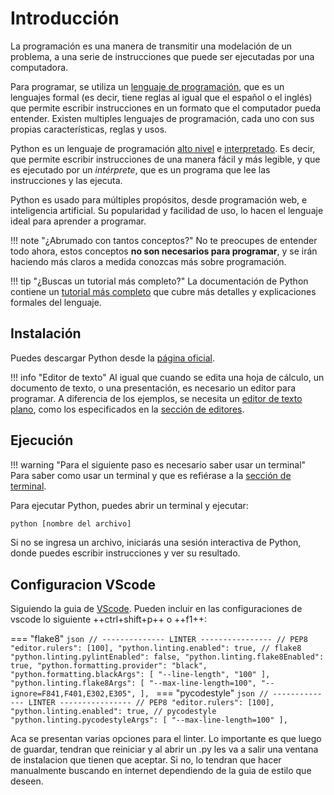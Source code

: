 # Introducción

La programación es una manera de transmitir una modelación de un problema,
a una serie de instrucciones que puede ser ejecutadas por una computadora.

Para programar, se utiliza un [lenguaje de programación], que es un lenguajes
formal (es decir, tiene reglas al igual que el español o el inglés) que
permite escribir instrucciones en un formato que el computador pueda entender.
Existen multiples lenguajes de programación, cada uno con sus propias
características, reglas y usos.

Python es un lenguaje de programación [alto nivel] e [interpretado].
Es decir, que permite escribir instrucciones de una manera fácil y
más legible, y que es ejecutado por un _intérprete_, que es un programa
que lee las instrucciones y las ejecuta.

Python es usado para múltiples propósitos, desde programación web, e
inteligencia artificial. Su popularidad y facilidad de uso, lo hacen
el lenguaje ideal para aprender a programar.

!!! note "¿Abrumado con tantos conceptos?"
    No te preocupes de entender todo ahora, estos conceptos **no son
    necesarios para programar**, y se irán haciendo más claros a medida
    conozcas más sobre programación.

!!! tip "¿Buscas un tutorial más completo?"
    La documentación de Python contiene un [tutorial más completo]
    que cubre más detalles y explicaciones formales del lenguaje.

[lenguaje de programación]: https://es.wikipedia.org/wiki/Lenguaje_de_programaci%C3%B3n
[alto nivel]: https://es.wikipedia.org/wiki/Lenguaje_de_alto_nivel
[interpretado]: https://es.wikipedia.org/wiki/Int%C3%A9rprete_(inform%C3%A1tica)
[tutorial más completo]: https://docs.python.org/es/3/tutorial/

## Instalación

Puedes descargar Python desde la [página oficial](https://www.python.org/downloads/).

!!! info "Editor de texto"
    Al igual que cuando se edita una hoja de cálculo, un documento de
    texto, o una presentación, es necesario un editor para programar.
    A diferencia de los ejemplos, se necesita un [editor de texto plano],
    como los especificados en la [sección de editores].

[editor de texto plano]: https://es.wikipedia.org/wiki/Editor_de_texto
[sección de editores]: ../tec/herramientas#editores

## Ejecución

!!! warning "Para el siguiente paso es necesario saber usar un terminal"
    Para saber como usar un terminal y que es refiérase a la
    [sección de terminal](../../herramientas/terminal.md).

Para ejecutar Python, puedes abrir un terminal y ejecutar:

```sh
python [nombre del archivo]
```

Si no se ingresa un archivo, iniciarás una sesión interactiva de Python,
donde puedes escribir instrucciones y ver su resultado.

## Configuracion VScode

Siguiendo la guia de [VScode](../../herramientas/vscode.md). Pueden incluir en las configuraciones de vscode lo siguiente ++ctrl+shift+p++ o ++f1++:

=== "flake8"
    ```json
        // -------------- LINTER ----------------
        // PEP8
        "editor.rulers": [100],
        "python.linting.enabled": true,
        // flake8
        "python.linting.pylintEnabled": false,
        "python.linting.flake8Enabled": true,
        "python.formatting.provider": "black",
        "python.formatting.blackArgs": [
            "--line-length",
            "100"
        ],
        "python.linting.flake8Args": [
            "--max-line-length=100",
            "--ignore=F841,F401,E302,E305",
        ],
    ```
=== "pycodestyle"
    ```json
        // -------------- LINTER ----------------
        // PEP8
        "editor.rulers": [100],
        "python.linting.enabled": true,
        // pycodestyle
        "python.linting.pycodestyleArgs": [
            "--max-line-length=100"
        ],
    ```

Aca se presentan varias opciones para el linter. Lo importante es que luego de guardar, tendran que reiniciar y al abrir un .py les va a salir una ventana de instalacion que tienen que aceptar. Si no, lo tendran que hacer manualmente buscando en internet dependiendo de la guia de estilo que deseen.